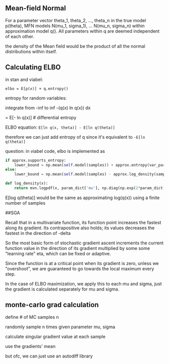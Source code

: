 ## Mean-field Normal
For a parameter vector theta_1, theta_2, ..., theta_n in the
true model p(theta), MFN models N(mu_1, sigma_1), ... N(mu_n, sigma_n)
within approximation model q(). All parameters within q are deemed
independent of each other.

the density of the Mean field would be the product of all the
normal distributions within itself.

## Calculating ELBO
in stan and viabel:

```elbo = E[p(x)] + q.entropy()```

entropy for random variables: 

integrate from -inf to inf
-(q(x) ln q(x)) dx

= E[- ln q(x)]   # differential entropy

ELBO equation:
`E[ln q(x, theta)] - E[ln q(theta)]`

therefore we can just add entropy of q since it's equivalent to `-E[ln q(theta)]`

question: in viabel code, elbo is implemented as
```python
if approx.supports_entropy:
    lower_bound = np.mean(self.model(samples)) + approx.entropy(var_param)
else:
    lower_bound = np.mean(self.model(samples) - approx.log_density(samples))
```

```python
def log_density(x):
    return mvn.logpdf(x, param_dict['mu'], np.diag(np.exp(2*param_dict['log_sigma'])))
```
E[log q(theta)] would be the same as approximating log(q(x)) using a finite number of samples

##SGA

Recall that in a multivariate function, its function point increases
the fastest along its gradient. Its contrapositive also holds; 
its values decreases the fastest in the direction of -delta

So the most basic form of stochastic gradient ascent increments the current
function value in the direction of its gradient multiplied by some
some "learning rate" eta, which can be fixed or adaptive.

Since the function is at a critical point when its gradient is zero,
unless we "overshoot", we are guaranteed to go towards the local maximum
every step.

In the case of ELBO maximization, we apply this to each mu and sigma, just the 
gradient is calculated separately for mu and sigma.

## monte-carlo grad calculation
define # of MC samples n

randomly sample n times given parameter mu, sigma

calculate singular gradient value at each sample

use the gradients' mean

but ofc, we can just use an autodiff library

